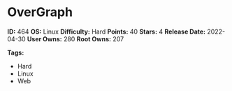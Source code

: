 # OverGraph

**ID:** 464
**OS:** Linux
**Difficulty:** Hard
**Points:** 40
**Stars:** 4
**Release Date:** 2022-04-30
**User Owns:** 280
**Root Owns:** 207

**Tags:**
- Hard
- Linux
- Web

